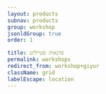 ```yaml
---
layout: products
subnav: products
group: workshop
jsonldGroup: true
order: 1

title: סדנאות סטיילינג
permalink: workshops
redirect_from: workshop+giyur
className: grid
labelEscape: location
---
```

